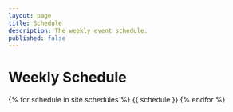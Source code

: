 ```yaml
---
layout: page
title: Schedule
description: The weekly event schedule.
published: false
---
```


# Weekly Schedule

{% for schedule in site.schedules %}
{{ schedule }}
{% endfor %}
